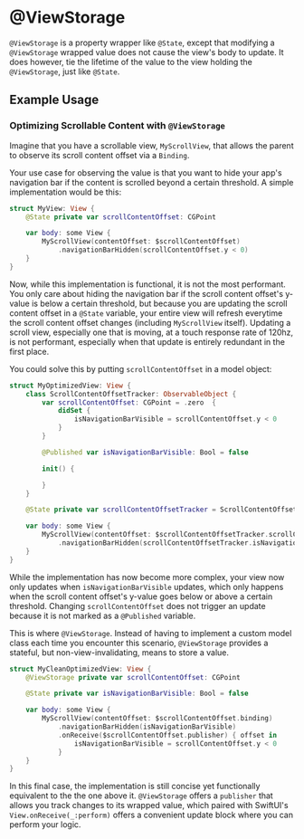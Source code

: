 # @ViewStorage

`@ViewStorage` is a property wrapper like `@State`, except that modifying a `@ViewStorage` wrapped value does not cause the view's body to update. It does however, tie the lifetime of the value to the view holding the `@ViewStorage`, just like `@State`. 

## Example Usage

### Optimizing Scrollable Content with `@ViewStorage`

Imagine that you have a scrollable view, `MyScrollView`, that allows the parent to observe its scroll content offset via a `Binding`. 

Your use case for observing the value is that you want to hide your app's navigation bar if the content is scrolled beyond a certain threshold. A simple implementation would be this:

```swift
struct MyView: View {
    @State private var scrollContentOffset: CGPoint

    var body: some View {
        MyScrollView(contentOffset: $scrollContentOffset)
            .navigationBarHidden(scrollContentOffset.y < 0)
    }
}
```

Now, while this implementation is functional, it is not the most performant. You only care about hiding the navigation bar if the scroll content offset's y-value is below a certain threshold, but because you are updating the scroll content offset in a `@State` variable, your entire view will refresh everytime the scroll content offset changes (including `MyScrollView` itself). Updating a scroll view, especially one that is moving, at a touch response rate of 120hz, is not performant, especially when that update is entirely redundant in the first place.

You could solve this by putting  `scrollContentOffset` in a model object:

```swift
struct MyOptimizedView: View {
    class ScrollContentOffsetTracker: ObservableObject {
        var scrollContentOffset: CGPoint = .zero  {
            didSet {
                isNavigationBarVisible = scrollContentOffset.y < 0
            }
        }

        @Published var isNavigationBarVisible: Bool = false

        init() {

        }
    }

    @State private var scrollContentOffsetTracker = ScrollContentOffsetTracker()

    var body: some View {
        MyScrollView(contentOffset: $scrollContentOffsetTracker.scrollContentOffset)
            .navigationBarHidden(scrollContentOffsetTracker.isNavigationBarVisible)
    }
}
```

While the implementation has now become more complex, your view now only updates when `isNavigationBarVisible` updates, which only happens when the scroll content offset's y-value goes below or above a certain threshold. Changing `scrollContentOffset` does not trigger an update because it is not marked as a `@Published` variable.

This is where `@ViewStorage`. Instead of having to implement a custom model class each time you encounter this scenario, `@ViewStorage` provides a stateful, but non-view-invalidating, means to store a value.

```swift
struct MyCleanOptimizedView: View {
    @ViewStorage private var scrollContentOffset: CGPoint

    @State private var isNavigationBarVisible: Bool = false

    var body: some View {
        MyScrollView(contentOffset: $scrollContentOffset.binding)
            .navigationBarHidden(isNavigationBarVisible)
            .onReceive($scrollContentOffset.publisher) { offset in
                isNavigationBarVisible = scrollContentOffset.y < 0
            }
    }
}
```

In this final case, the implementation is still concise yet functionally equivalent to the the one above it. `@ViewStorage` offers a `publisher` that allows you track changes to its wrapped value, which paired with SwiftUI's `View.onReceive(_:perform)` offers a convenient update block where you can perform your logic.  